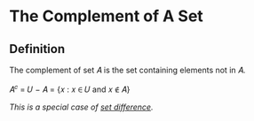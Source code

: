 # The Complement of A Set

## Definition

The complement of set &#x1D434; is the set containing elements not in &#x1D434;.

&#x1D434;<sup>&#x1D450;</sup> = &#x1D448; &#x2212; &#x1D434; = {&#x1D465; : &#x1D465; &#x2208; &#x1D448; and &#x1D465; &#x2209; &#x1D434;}

*This is a special case of [set difference](difference.md#definition).*